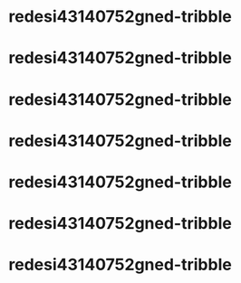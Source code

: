 # redesi43140752gned-tribble
# redesi43140752gned-tribble
# redesi43140752gned-tribble
# redesi43140752gned-tribble
# redesi43140752gned-tribble

# redesi43140752gned-tribble
# redesi43140752gned-tribble

